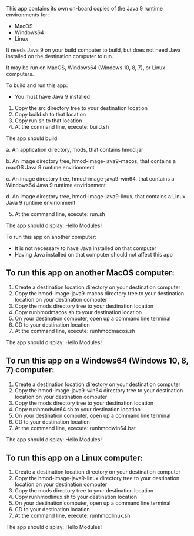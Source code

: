 This app contains its own on-board copies of the Java 9 runtime environments for:

- MacOS
- Windows64
- Linux

It needs Java 9 on your build computer to build, but does not need Java installed on the destination computer to run.

It may be run on MacOS, Windows64 (Windows 10, 8, 7), or Linux computers.

To build and run this app:

- You must have Java 9 installed

1. Copy the src directory tree to your destination location
2. Copy build.sh to that location
3. Copy run.sh to that location
4. At the command line, execute: build.sh

The app should build:

a. An application directory, mods, that contains hmod.jar

b. An image directory tree, hmod-image-java9-macos, that contains a macOS Java 9 runtime envirionment

c. An image directory tree, hmod-image-java9-win64, that contains a Windows64 Java 9 runtime envirionment

d. An image directory tree, hmod-image-java9-linux, that contains a Linux Java 9 runtime envirionment

5. At the command line, execute: run.sh

The app should display: Hello Modules!

To run this app on another computer:

- It is not necessary to have Java installed on that computer
- Having Java installed on that computer should not affect this app


To run this app on another MacOS computer:
------------------------------------------

1. Create a destination location directory on your destination computer
2. Copy the hmod-image-java9-macos directory tree to your destination location on your destination computer
3. Copy the mods directory tree to your destination location
4. Copy runhmodmacos.sh to your destination location
5. On your destination computer, open up a command line terminal
6. CD to your destination location
7. At the command line, execute: runhmodmacos.sh

The app should display: Hello Modules!


To run this app on a Windows64 (Windows 10, 8, 7) computer:
-----------------------------------------------------------

1. Create a destination location directory on your destination computer
2. Copy the hmod-image-java9-win64 directory tree to your destination location on your destination computer
3. Copy the mods directory tree to your destination location
4. Copy runhmodwin64.sh to your destination location
5. On your destination computer, open up a command line terminal
6. CD to your destination location
7. At the command line, execute: runhmodwin64.bat

The app should display: Hello Modules!


To run this app on a Linux computer:
-----------------------------------------------------------

1. Create a destination location directory on your destination computer
2. Copy the hmod-image-java9-linux directory tree to your destination location on your destination computer
3. Copy the mods directory tree to your destination location
4. Copy runhmodlinux.sh to your destination location
5. On your destination computer, open up a command line terminal
6. CD to your destination location
7. At the command line, execute: runhmodlinux.sh

The app should display: Hello Modules!
